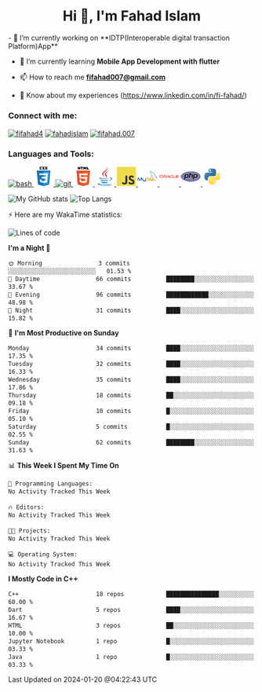 <h1 align="center">Hi 👋, I'm Fahad Islam</h1>
- 🔭 I’m currently working on **IDTP(Interoperable digital transaction Platform)App**

- 🌱 I’m currently learning **Mobile App Development with flutter**

- 📫 How to reach me **fifahad007@gmail.com**

- 📄 Know about my experiences (https://www.linkedin.com/in/fi-fahad/)

<h3 align="left">Connect with me:</h3>
<p align="left">
<a href="https://twitter.com/fifahad4" target="blank"><img align="center" src="https://raw.githubusercontent.com/rahuldkjain/github-profile-readme-generator/master/src/images/icons/Social/twitter.svg" alt="fifahad4" height="30" width="40" /></a>
<a href="https://www.linkedin.com/in/fi-fahad/" target="blank"><img align="center" src="https://raw.githubusercontent.com/rahuldkjain/github-profile-readme-generator/master/src/images/icons/Social/linked-in-alt.svg" alt="fahadislam" height="30" width="40" /></a>
<a href="https://fb.com/fifahad.007" target="blank"><img align="center" src="https://raw.githubusercontent.com/rahuldkjain/github-profile-readme-generator/master/src/images/icons/Social/facebook.svg" alt="fifahad.007" height="30" width="40" /></a>
</p>

<h3 align="left">Languages and Tools:</h3>
<p align="left"> <a href="https://www.gnu.org/software/bash/" target="_blank" rel="noreferrer"> <img src="https://www.vectorlogo.zone/logos/gnu_bash/gnu_bash-icon.svg" alt="bash" width="40" height="40"/> </a> <a href="https://www.w3schools.com/css/" target="_blank" rel="noreferrer"> <img src="https://raw.githubusercontent.com/devicons/devicon/master/icons/css3/css3-original-wordmark.svg" alt="css3" width="40" height="40"/> </a> <a href="https://git-scm.com/" target="_blank" rel="noreferrer"> <img src="https://www.vectorlogo.zone/logos/git-scm/git-scm-icon.svg" alt="git" width="40" height="40"/> </a> <a href="https://www.w3.org/html/" target="_blank" rel="noreferrer"> <img src="https://raw.githubusercontent.com/devicons/devicon/master/icons/html5/html5-original-wordmark.svg" alt="html5" width="40" height="40"/> </a> <a href="https://www.java.com" target="_blank" rel="noreferrer"> <img src="https://raw.githubusercontent.com/devicons/devicon/master/icons/java/java-original.svg" alt="java" width="40" height="40"/> </a> <a href="https://developer.mozilla.org/en-US/docs/Web/JavaScript" target="_blank" rel="noreferrer"> <img src="https://raw.githubusercontent.com/devicons/devicon/master/icons/javascript/javascript-original.svg" alt="javascript" width="40" height="40"/> </a> <a href="https://www.mysql.com/" target="_blank" rel="noreferrer"> <img src="https://raw.githubusercontent.com/devicons/devicon/master/icons/mysql/mysql-original-wordmark.svg" alt="mysql" width="40" height="40"/> </a> <a href="https://www.oracle.com/" target="_blank" rel="noreferrer"> <img src="https://raw.githubusercontent.com/devicons/devicon/master/icons/oracle/oracle-original.svg" alt="oracle" width="40" height="40"/> </a> <a href="https://www.php.net" target="_blank" rel="noreferrer"> <img src="https://raw.githubusercontent.com/devicons/devicon/master/icons/php/php-original.svg" alt="php" width="40" height="40"/> </a> <a href="https://www.python.org" target="_blank" rel="noreferrer"> <img src="https://raw.githubusercontent.com/devicons/devicon/master/icons/python/python-original.svg" alt="python" width="40" height="40"/> </a> </p>

![My GitHub stats](https://github-readme-stats.vercel.app/api?username=Fahaddada47&show_icons=true&theme=radical)
![Top Langs](https://github-readme-stats.vercel.app/api/top-langs/?username=Fahaddada47&layout=donut)


⚡ Here are my WakaTime statistics:

<!--START_SECTION:waka-->
![Lines of code](https://img.shields.io/badge/From%20Hello%20World%20I%27ve%20Written-281.7%20thousand%20lines%20of%20code-blue)

**I'm a Night 🦉** 

```text
🌞 Morning                3 commits           ░░░░░░░░░░░░░░░░░░░░░░░░░   01.53 % 
🌆 Daytime                66 commits          ████████░░░░░░░░░░░░░░░░░   33.67 % 
🌃 Evening                96 commits          ████████████░░░░░░░░░░░░░   48.98 % 
🌙 Night                  31 commits          ████░░░░░░░░░░░░░░░░░░░░░   15.82 % 
```
📅 **I'm Most Productive on Sunday** 

```text
Monday                   34 commits          ████░░░░░░░░░░░░░░░░░░░░░   17.35 % 
Tuesday                  32 commits          ████░░░░░░░░░░░░░░░░░░░░░   16.33 % 
Wednesday                35 commits          ████░░░░░░░░░░░░░░░░░░░░░   17.86 % 
Thursday                 18 commits          ██░░░░░░░░░░░░░░░░░░░░░░░   09.18 % 
Friday                   10 commits          █░░░░░░░░░░░░░░░░░░░░░░░░   05.10 % 
Saturday                 5 commits           █░░░░░░░░░░░░░░░░░░░░░░░░   02.55 % 
Sunday                   62 commits          ████████░░░░░░░░░░░░░░░░░   31.63 % 
```


📊 **This Week I Spent My Time On** 

```text
💬 Programming Languages: 
No Activity Tracked This Week

🔥 Editors: 
No Activity Tracked This Week

🐱‍💻 Projects: 
No Activity Tracked This Week

💻 Operating System: 
No Activity Tracked This Week
```

**I Mostly Code in C++** 

```text
C++                      18 repos            ███████████████░░░░░░░░░░   60.00 % 
Dart                     5 repos             ████░░░░░░░░░░░░░░░░░░░░░   16.67 % 
HTML                     3 repos             ██░░░░░░░░░░░░░░░░░░░░░░░   10.00 % 
Jupyter Notebook         1 repo              █░░░░░░░░░░░░░░░░░░░░░░░░   03.33 % 
Java                     1 repo              █░░░░░░░░░░░░░░░░░░░░░░░░   03.33 % 
```




 Last Updated on 2024-01-20 @04:22:43 UTC
<!--END_SECTION:waka-->


